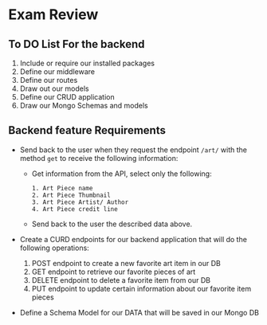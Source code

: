 # Exam Review

## To DO List For the backend

1. Include or require our installed packages
2. Define our middleware
3. Define our routes
4. Draw out our models
5. Define our CRUD application
6. Draw our Mongo Schemas and models

## Backend feature Requirements

- Send back to the user when they request the endpoint `/art/` with the method `get` to receive the following information:

  - Get information from the API, select only the following:

        1. Art Piece name
        2. Art Piece Thumbnail
        3. Art Piece Artist/ Author
        4. Art Piece credit line

  - Send back to the user the described data above.

- Create a CURD endpoints for our backend application that will do the following operations:
    1. POST endpoint to create a new favorite art item in our DB
    2. GET endpoint to retrieve our favorite pieces of art
    3. DELETE endpoint to delete a favorite item from our DB
    4. PUT endpoint to update certain information about our favorite item pieces

- Define a Schema Model for our DATA that will be saved in our Mongo DB

